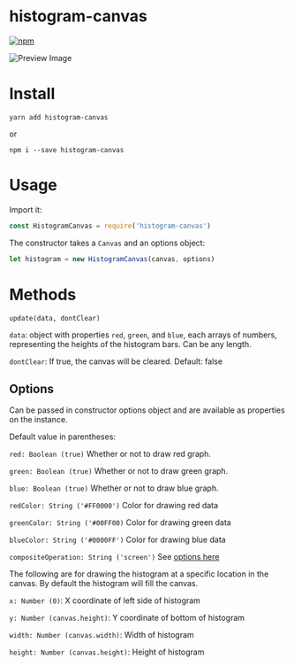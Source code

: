 # histogram-canvas

[![npm](https://img.shields.io/npm/v/histogram-canvas.svg?style=flat-square)](https://www.npmjs.com/package/histogram-canvas)

![Preview Image](https://raw.githubusercontent.com/stephentuso/welcome-android/master/preview.png)

# Install

```
yarn add histogram-canvas
```

or

```
npm i --save histogram-canvas
```

# Usage

Import it:

```javascript
const HistogramCanvas = require('histogram-canvas')
```

The constructor takes a `Canvas` and an options object:

```javascript
let histogram = new HistogramCanvas(canvas, options)
```

# Methods

`update(data, dontClear)`

`data`: object with properties `red`, `green`, and `blue`, each arrays of numbers, representing the heights of the histogram bars. Can be any length.

`dontClear`: If true, the canvas will be cleared. Default: false

## Options

Can be passed in constructor options object and are available as properties on the instance.

Default value in parentheses:

`red: Boolean (true)` Whether or not to draw red graph.

`green: Boolean (true)` Whether or not to draw green graph.

`blue: Boolean (true)` Whether or not to draw blue graph.

`redColor: String ('#FF0000')` Color for drawing red data

`greenColor: String ('#00FF00)` Color for drawing green data

`blueColor: String ('#0000FF')` Color for drawing blue data

`compositeOperation: String ('screen')` See [options here](https://developer.mozilla.org/en-US/docs/Web/API/CanvasRenderingContext2D/globalCompositeOperation)

The following are for drawing the histogram at a specific location in the canvas. By default the histogram will fill the canvas.

`x: Number (0)`: X coordinate of left side of histogram

`y: Number (canvas.height)`: Y coordinate of bottom of histogram

`width: Number (canvas.width)`: Width of histogram

`height: Number (canvas.height)`: Height of histogram
